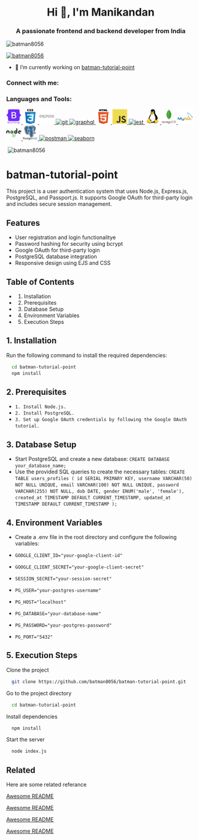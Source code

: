 <h1 align="center">Hi 👋, I'm Manikandan</h1>
<h3 align="center">A passionate frontend and backend developer from India</h3>

<p align="left"> <img src="https://komarev.com/ghpvc/?username=batman8056&label=Profile%20views&color=0e75b6&style=flat" alt="batman8056" /> </p>

<p align="left"> <a href="https://github.com/ryo-ma/github-profile-trophy"><img src="https://github-profile-trophy.vercel.app/?username=batman8056" alt="batman8056" /></a> </p>

- 🔭 I’m currently working on [batman-tutorial-point](https://batman8056.github.io/batman-tutorial-point/)

<h3 align="left">Connect with me:</h3>
<p align="left">
</p>

<h3 align="left">Languages and Tools:</h3>
<p align="left"> <a href="https://getbootstrap.com" target="_blank" rel="noreferrer"> <img src="https://raw.githubusercontent.com/devicons/devicon/master/icons/bootstrap/bootstrap-plain-wordmark.svg" alt="bootstrap" width="40" height="40"/> </a> <a href="https://www.w3schools.com/css/" target="_blank" rel="noreferrer"> <img src="https://raw.githubusercontent.com/devicons/devicon/master/icons/css3/css3-original-wordmark.svg" alt="css3" width="40" height="40"/> </a> <a href="https://expressjs.com" target="_blank" rel="noreferrer"> <img src="https://raw.githubusercontent.com/devicons/devicon/master/icons/express/express-original-wordmark.svg" alt="express" width="40" height="40"/> </a> <a href="https://git-scm.com/" target="_blank" rel="noreferrer"> <img src="https://www.vectorlogo.zone/logos/git-scm/git-scm-icon.svg" alt="git" width="40" height="40"/> </a> <a href="https://graphql.org" target="_blank" rel="noreferrer"> <img src="https://www.vectorlogo.zone/logos/graphql/graphql-icon.svg" alt="graphql" width="40" height="40"/> </a> <a href="https://www.w3.org/html/" target="_blank" rel="noreferrer"> <img src="https://raw.githubusercontent.com/devicons/devicon/master/icons/html5/html5-original-wordmark.svg" alt="html5" width="40" height="40"/> </a> <a href="https://developer.mozilla.org/en-US/docs/Web/JavaScript" target="_blank" rel="noreferrer"> <img src="https://raw.githubusercontent.com/devicons/devicon/master/icons/javascript/javascript-original.svg" alt="javascript" width="40" height="40"/> </a> <a href="https://jestjs.io" target="_blank" rel="noreferrer"> <img src="https://www.vectorlogo.zone/logos/jestjsio/jestjsio-icon.svg" alt="jest" width="40" height="40"/> </a> <a href="https://www.linux.org/" target="_blank" rel="noreferrer"> <img src="https://raw.githubusercontent.com/devicons/devicon/master/icons/linux/linux-original.svg" alt="linux" width="40" height="40"/> </a> <a href="https://www.mongodb.com/" target="_blank" rel="noreferrer"> <img src="https://raw.githubusercontent.com/devicons/devicon/master/icons/mongodb/mongodb-original-wordmark.svg" alt="mongodb" width="40" height="40"/> </a> <a href="https://www.mysql.com/" target="_blank" rel="noreferrer"> <img src="https://raw.githubusercontent.com/devicons/devicon/master/icons/mysql/mysql-original-wordmark.svg" alt="mysql" width="40" height="40"/> </a> <a href="https://nodejs.org" target="_blank" rel="noreferrer"> <img src="https://raw.githubusercontent.com/devicons/devicon/master/icons/nodejs/nodejs-original-wordmark.svg" alt="nodejs" width="40" height="40"/> </a> <a href="https://www.postgresql.org" target="_blank" rel="noreferrer"> <img src="https://raw.githubusercontent.com/devicons/devicon/master/icons/postgresql/postgresql-original-wordmark.svg" alt="postgresql" width="40" height="40"/> </a> <a href="https://postman.com" target="_blank" rel="noreferrer"> <img src="https://www.vectorlogo.zone/logos/getpostman/getpostman-icon.svg" alt="postman" width="40" height="40"/> </a> <a href="https://seaborn.pydata.org/" target="_blank" rel="noreferrer"> <img src="https://seaborn.pydata.org/_images/logo-mark-lightbg.svg" alt="seaborn" width="40" height="40"/> </a> </p>

<p>&nbsp;<img align="center" src="https://github-readme-stats.vercel.app/api?username=batman8056&show_icons=true&locale=en" alt="batman8056" /></p>


# batman-tutorial-point

This project is a user authentication system that uses Node.js, Express.js, PostgreSQL, and Passport.js. It supports Google OAuth for third-party login and includes secure session management.




## Features

- User registration and login functionalitye
- Password hashing for security using bcrypt
- Google OAuth for third-party login
- PostgreSQL database integration
- Responsive design using EJS and CSS






## Table of Contents

- 1. Installation
- 2. Prerequisites
- 3. Database Setup
- 4. Environment Variables
- 5. Execution Steps


## 1. Installation

Run the following command to install the required dependencies:

```bash
  cd batman-tutorial-point
  npm install
```
    
## 2. Prerequisites

- `1. Install Node.js.`
- `2. Install PostgreSQL.`
- `3. Set up Google OAuth credentials by following the Google OAuth tutorial.`
## 3. Database Setup

- Start PostgreSQL and create a new database:
 `CREATE DATABASE your_database_name;`
- Use the provided SQL queries to create the necessary tables:
`CREATE TABLE users_profiles (
    id SERIAL PRIMARY KEY,
    username VARCHAR(50) NOT NULL UNIQUE,
    email VARCHAR(100) NOT NULL UNIQUE,
    password VARCHAR(255) NOT NULL,
    dob DATE,
    gender ENUM('male', 'female'),
    created_at TIMESTAMP DEFAULT CURRENT_TIMESTAMP,
    updated_at TIMESTAMP DEFAULT CURRENT_TIMESTAMP
);`


## 4. Environment Variables
-  Create a .env file in the root directory and configure the following variables:

- `GOOGLE_CLIENT_ID="your-google-client-id"`
- `GOOGLE_CLIENT_SECRET="your-google-client-secret"`
- `SESSION_SECRET="your-session-secret"`
- `PG_USER="your-postgres-username"`
- `PG_HOST="localhost"`
- `PG_DATABASE="your-database-name"`
- `PG_PASSWORD="your-postgres-password"`
- `PG_PORT="5432"`
## 5. Execution Steps

Clone the project

```bash
  git clone https://github.com/batman8056/batman-tutorial-point.git
```

Go to the project directory

```bash
  cd batman-tutorial-point
```

Install dependencies

```bash
  npm install
```

Start the server

```bash
  node index.js
```


## Related

Here are some related referance

[Awesome README](https://github.com/)

[Awesome README](https://github.com/)

[Awesome README](https://github.com/)

[Awesome README](https://github.com/)


